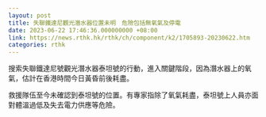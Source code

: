 ```yaml
---
layout: post
title: 失聯鐵達尼觀光潛水器位置未明　危險包括無氧氣及停電
date: 2023-06-22 17:46:36.000000000 +08:00
link: https://news.rthk.hk/rthk/ch/component/k2/1705893-20230622.htm
categories: rthk
---
```


搜索失聯鐵達尼號觀光潛水器泰坦號的行動，進入關鍵階段，因為潛水器上的氧氣，估計在香港時間今日黃昏前後耗盡。

救援隊伍至今未確認到泰坦號的位置。有專家指除了氧氣耗盡，泰坦號上人員亦面對體溫過低及失去電力供應等危險。
